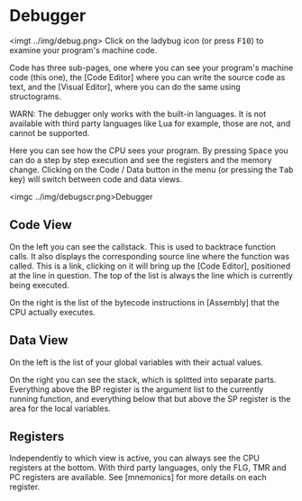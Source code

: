 Debugger
========

<imgt ../img/debug.png> Click on the ladybug icon (or press <kbd>F10</kbd>) to examine your program's machine code.

Code has three sub-pages, one where you can see your program's machine code (this one), the [Code Editor] where you can write
the source code as text, and the [Visual Editor], where you can do the same using structograms.

WARN: The debugger only works with the built-in languages. It is not available with third party languages like Lua for example,
those are not, and cannot be supported.

Here you can see how the CPU sees your program. By pressing <kbd>Space</kbd> you can do a step by step execution and see
the registers and the memory change. Clicking on the <ui1>Code</ui1> / <ui1>Data</ui1> button in the menu (or pressing the
<kbd>Tab</kbd> key) will switch between code and data views.

<imgc ../img/debugscr.png><fig>Debugger</fig>

Code View
---------

On the left you can see the callstack. This is used to backtrace function calls. It also displays the corresponding source line
where the function was called. This is a link, clicking on it will bring up the [Code Editor], positioned at the line in question.
The top of the list is always the line which is currently being executed.

On the right is the list of the bytecode instructions in [Assembly] that the CPU actually executes.

Data View
---------

On the left is the list of your global variables with their actual values.

On the right you can see the stack, which is splitted into separate parts. Everything above the BP register is the argument
list to the currently running function, and everything below that but above the SP register is the area for the local variables.

Registers
---------

Independently to which view is active, you can always see the CPU registers at the bottom. With third party languages, only the
FLG, TMR and PC registers are available. See [mnemonics] for more details on each register.
